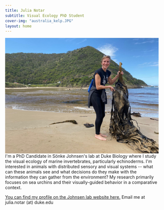```yaml
---
title: Julia Notar
subtitle: Visual Ecology PhD Student
cover-img: "australia_kelp.JPG"
layout: home
---
```


<img style="float: left; padding-right: 20px;" width="500" src="/australia_kelp.JPG">

I'm a PhD Candidate in Sönke Johnsen's lab at Duke Biology where I study the visual ecology of marine invertebrates, particularly echinoderms. I'm interested in animals with distributed sensory and visual systems -- what can these animals see and what decisions do they make with the information they can gather from the environment? My research primarily focuses on sea urchins and their visually-guided behavior in a comparative context.

[You can find my profile on the Johnsen lab website here.](https://opticsoflife.org/people/julia.html) Email me at julia.notar (at) duke.edu
